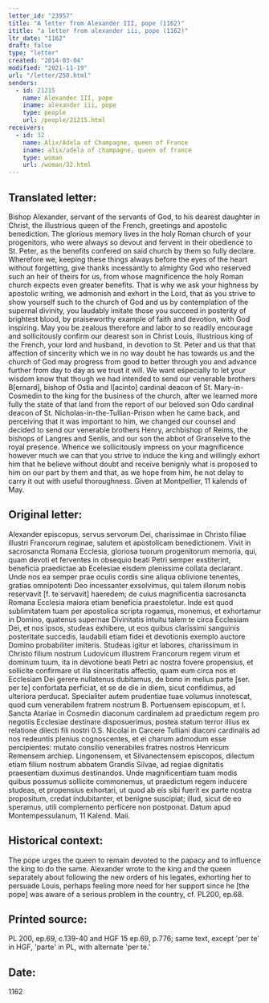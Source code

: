 ```yaml
---
letter_id: "23957"
title: "A letter from Alexander III, pope (1162)"
ititle: "a letter from alexander iii, pope (1162)"
ltr_date: "1162"
draft: false
type: "letter"
created: "2014-03-04"
modified: "2021-11-19"
url: "/letter/250.html"
senders:
  - id: 21215
    name: Alexander III, pope
    iname: alexander iii, pope
    type: people
    url: /people/21215.html
receivers:
  - id: 32
    name: Alix/Adela of Champagne, queen of France
    iname: alix/adela of champagne, queen of france
    type: woman
    url: /woman/32.html
---
```

<h2> Translated letter:</h2>Bishop Alexander, servant of the servants of God, to his dearest daughter in Christ, the illustrious queen of the French, greetings and apostolic benediction.
The glorious memory lives in the holy Roman church of your progenitors, who were always so devout and fervent in their obedience to St. Peter, as the benefits confered on said church by them so fully declare.  Wherefore we, keeping these things always before the eyes of the heart without forgetting, give thanks incessantly to almighty God who reserved such an heir of theirs for us, from whose magnificence the holy Roman church expects even greater benefits.  That is why we ask your highness by apostolic writing, we admonish and exhort in the Lord, that as you strive to show yourself such to the church of God and us by contemplation of the supernal divinity, you laudably imitate those you succeed in posterity of brightest blood, by praiseworthy example of faith and devotion, with God inspiring.  May you be zealous therefore and labor to so readily encourage and sollicitously confirm our dearest son in Christ Louis, illustrious king of the French, your lord and husband, in devotion to St. Peter and us that that affection of sincerity which we in no way doubt he has towards us and the church of God may progress from good to better through you and advance further from day to day as we trust it will.  We want especially to let your wisdom know that though we had intended to send our venerable brothers B[ernard], bishop of Ostia and I[acinto] cardinal deacon of St. Mary-in-Cosmedin to the king for the business of the church, after we learned more fully the state of that land from the report of our beloved son Odo cardinal deacon of St. Nicholas-in-the-Tullian-Prison when he came back, and perceiving that it was important to him, we changed our counsel and decided to send our venerable brothers Henry, archbishop of Reims, the bishops of Langres and Senlis, and our son the abbot of Granselve to the royal presence.  Whence we sollicitously impress on your magnificence however much we can that you strive to induce the king and willingly exhort him that he believe without doubt and receive benignly what is proposed to him on our part by them and that, as we hope from him, he not delay to carry it out with useful thoroughness.
Given at Montpellier, 11 kalends of May.
<h2 class="mt-4"> Original letter:</h2>Alexander episcopus, servus servorum Dei, charissimae in Christo filiae illustri Francorum reginae, salutem et apostolicam benedictionem.
Vivit in sacrosancta Romana Ecclesia, gloriosa tuorum progenitorum memoria, qui, quam devoti et ferventes in obsequio beati Petri semper exstiterint, beneficia praedictae ab Ecelesiae eisdem plenissime collata declarant. Unde nos ea semper prae oculis cordis sine aliqua oblivione tenentes, gratias omnipotenti Deo incessanter exsolvimus, qui talem illorum nobis reservavit [f. te servavit] haeredem;  de cuius magnificentia sacrosancta Romana Ecclesia maiora etiam beneficia praestoletur. Inde est quod sublimitatem tuam per apostolica scripta rogamus, monemus, et exhortamur in Domino, quatenus supernae Divinitatis intuitu talem te circa Ecclesiam Dei, et nos ipsos, studeas exhibere, ut eos quibus clarissimi sanguinis posteritate succedis, laudabili etiam fidei et devotionis exemplo auctore Domino probabiliter imiteris. Studeas igitur et labores, charissimum in Christo filium nostrum Ludovicum illustrem Francorum regem virum et dominum tuum, ita in devotione beati Petri ac nostra fovere propensius, et sollicite confirmare ut illa sinceritatis affectio, quam eum circa nos et Ecclesiam Dei gerere nullatenus dubitamus, de bono in melius parte [ser. per te] confortata perficiat, et se de die in diem, sicut confidimus, ad ulteriora perducat. Specialiter autem prudentiae tuae volumus innotescat, quod cum venerabilem fratrem nostrum B. Portuensem episcopum, et I. Sancta Atariae in Cosmedin diaconum cardinalem ad praedictum regem pro negotiis Ecclesiae destinare disposuerimus, postea statum terror illius ex relatione dilecti fili nostri 0.S. Nicolai in Carcere Tulliani diaconi cardinalis ad nos redeuntis plenius cognoscentes, et ei charum admodum esse percipientes:  mutato consilio venerabiles fratres nostros Henricum Remensem archiep. Lingonensem, et Silvanectensem episcopos, dilectum etiam filium nostrum abbatem Grandis Silvae, ad regiae dignitatis praesentiam duximus destinandos. Unde magnificentiam tuam modis quibus possumus sollicite commonemus, ut praedictum regem inducere studeas, et propensius exhortari, ut quod ab eis sibi fuerit ex parte nostra propositum, credat indubitanter, et benigne suscipiat; illud, sicut de eo speramus, utili complemento perficere non postponat.
Datum apud Montempessulanum, 11 Kalend. Maii.
<h2 class="mt-4"> Historical context:</h2>The pope urges the queen to remain devoted to the papacy and to influence the king to do the same.  Alexander wrote to the king and the queen separately about following the new orders of his legates, exhorting her to persuade Louis, perhaps feeling more need for her support since he [the pope] was aware of a serious problem in the country, cf. PL200, ep.68.
<h2 class="mt-4"> Printed source:</h2>PL 200, ep.69, c.139-40 and HGF 15 ep.69, p.776; same text, except 'per te' in HGF, 'parte' in PL, with alternate 'per te.'
<h2 class="mt-4"> Date:</h2>1162